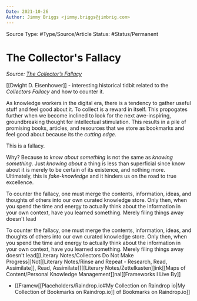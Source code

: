 ```yaml
---
Date: 2021-10-26
Author: Jimmy Briggs <jimmy.briggs@jimbrig.com>
---
```


Source Type: #Type/Source/Article
Status: #Status/Permanent 

# The Collector's Fallacy

*Source: [The Collector’s Fallacy](https://zettelkasten.de/posts/collectors-fallacy/)*

[[Dwight D. Eisenhower]] - interesting historical tidbit related to the *Collectors Fallacy* and how to counter it.

As knowledge workers in the digital era, there is a tendency to gather useful stuff and feel good about it. To collect is a reward in itself. This propogates further when we become inclined to look for the next awe-inspiring, groundbreaking thought for intellectual stimulation. This results in a pile of promising books, articles, and resources that we store as bookmarks and feel good about because its the *cutting edge*.

This is a fallacy.

Why? Because *to know about something* is not the same as *knowing something*. Just *knowing about* a thing is less than superficial since know about it  is merely to be certain of its existence, and nothing more. Ultimately, this is *fake-knowledge* and it hinders us on the road to true excellence. 

To counter the fallacy, one must merge the contents, information, ideas, and thoughts of others into our own curated knowledge store. Only then, when you spend the time and energy to actually think about the information in your own context, have you learned something. Merely filing things away doesn't lead 

To counter the fallacy, one must merge the contents, information, ideas, and thoughts of others into our own curated knowledge store. Only then, when you spend the time and energy to actually think about the information in your own context, have you learned something. Merely filing things away doesn't lead[[Literary Notes/Collectors Do Not Make Progress]]Not[[Literary Notes/Rinse and Repeat - Research, Read, Assimilate]], Read, Assimilate]][[Literary Notes/Zettelkasten]]ink[[Maps of Content/Personal Knowledge Management]]nal[[Frameworks I Live By]]
- [[Framew[[Placeholders/Raindrop.io#My Collection on Raindrop io|My Collection of Bookmarks on Raindrop.io]] of Bookmarks on Raindrop.io]]
